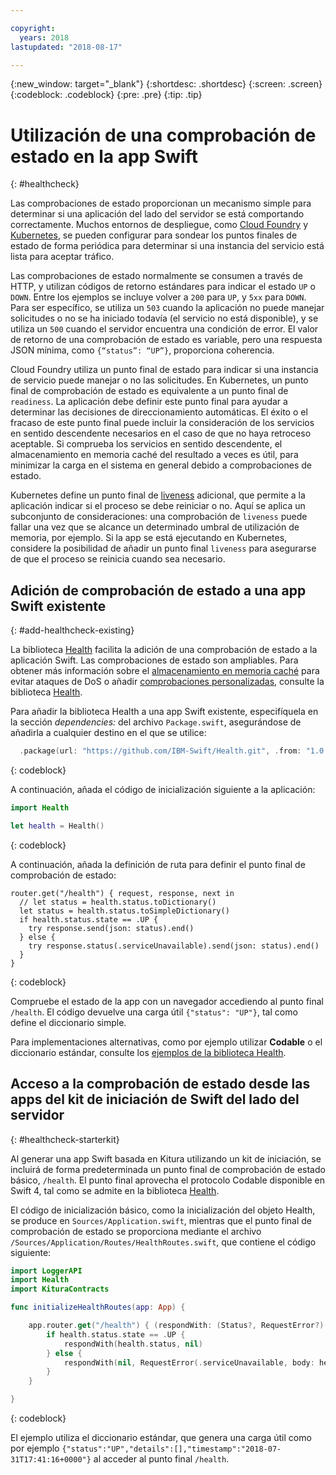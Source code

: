 ```yaml
---

copyright:
  years: 2018
lastupdated: "2018-08-17"

---
```


{:new_window: target="_blank"}
{:shortdesc: .shortdesc}
{:screen: .screen}
{:codeblock: .codeblock}
{:pre: .pre}
{:tip: .tip}

# Utilización de una comprobación de estado en la app Swift
{: #healthcheck}

Las comprobaciones de estado proporcionan un mecanismo simple para determinar si una aplicación del lado del servidor se está comportando correctamente. Muchos entornos de despliegue, como [Cloud Foundry](https://www.ibm.com/cloud/cloud-foundry) y [Kubernetes](https://www.ibm.com/cloud/container-service), se pueden configurar para sondear los puntos finales de estado de forma periódica para determinar si una instancia del servicio está lista para aceptar tráfico.

Las comprobaciones de estado normalmente se consumen a través de HTTP, y utilizan códigos de retorno estándares para indicar el estado `UP` o `DOWN`. Entre los ejemplos se incluye volver a `200` para `UP`, y `5xx` para `DOWN`. Para ser específico, se utiliza un `503` cuando la aplicación no puede manejar solicitudes o no se ha iniciado todavía (el servicio no está disponible), y se utiliza un `500` cuando el servidor encuentra una condición de error. El valor de retorno de una comprobación de estado es variable, pero una respuesta JSON mínima, como `{“status”: “UP”}`, proporciona coherencia.

Cloud Foundry utiliza un punto final de estado para indicar si una instancia de servicio puede manejar o no las solicitudes. En Kubernetes, un punto final de comprobación de estado es equivalente a un punto final de `readiness`. La aplicación debe definir este punto final para ayudar a determinar las decisiones de direccionamiento automáticas. El éxito o el fracaso de este punto final puede incluir la consideración de los servicios en sentido descendente necesarios en el caso de que no haya retroceso aceptable. Si comprueba los servicios en sentido descendente, el almacenamiento en memoria caché del resultado a veces es útil, para minimizar la carga en el sistema en general debido a comprobaciones de estado.

Kubernetes define un punto final de [liveness](https://kubernetes.io/docs/tasks/configure-pod-container/configure-liveness-readiness-probes/) adicional, que permite a la aplicación indicar si el proceso se debe reiniciar o no. Aquí se aplica un subconjunto de consideraciones: una comprobación de `liveness` puede fallar una vez que se alcance un determinado umbral de utilización de memoria, por ejemplo. Si la app se está ejecutando en Kubernetes, considere la posibilidad de añadir un punto final `liveness` para asegurarse de que el proceso se reinicia cuando sea necesario.

## Adición de comprobación de estado a una app Swift existente
{: #add-healthcheck-existing}

La biblioteca [Health](https://github.com/IBM-Swift/Health) facilita la adición de una comprobación de estado a la aplicación Swift. Las comprobaciones de estado son ampliables. Para obtener más información sobre el [almacenamiento en memoria caché](https://github.com/IBM-Swift/Health#caching) para evitar ataques de DoS o añadir [comprobaciones personalizadas](https://github.com/IBM-Swift/Health#implementing-a-health-check), consulte la biblioteca [Health](https://github.com/IBM-Swift/Health).

Para añadir la biblioteca Health a una app Swift existente, especifíquela en la sección *dependencies:* del archivo `Package.swift`, asegurándose de añadirla a cualquier destino en el que se utilice:
```swift
  .package(url: "https://github.com/IBM-Swift/Health.git", .from: "1.0.0"),
```
{: codeblock}

A continuación, añada el código de inicialización siguiente a la aplicación:
```swift
import Health

let health = Health()
```
{: codeblock}

A continuación, añada la definición de ruta para definir el punto final de comprobación de estado:
```
router.get("/health") { request, response, next in
  // let status = health.status.toDictionary()
  let status = health.status.toSimpleDictionary()
  if health.status.state == .UP {
    try response.send(json: status).end()
  } else {
    try response.status(.serviceUnavailable).send(json: status).end()
  }
}
```
{: codeblock}

Compruebe el estado de la app con un navegador accediendo al punto final `/health`. El código devuelve una carga útil `{"status": "UP"}`, tal como define el diccionario simple.

Para implementaciones alternativas, como por ejemplo utilizar **Codable** o el diccionario estándar, consulte los [ejemplos de la biblioteca Health](https://github.com/IBM-Swift/Health#usage).

## Acceso a la comprobación de estado desde las apps del kit de iniciación de Swift del lado del servidor
{: #healthcheck-starterkit}

Al generar una app Swift basada en Kitura utilizando un kit de iniciación, se incluirá de forma predeterminada un punto final de comprobación de estado básico, `/health`. El punto final aprovecha el protocolo Codable disponible en Swift 4, tal como se admite en la biblioteca [Health](https://github.com/IBM-Swift/Health).

El código de inicialización básico, como la inicialización del objeto Health, se produce en `Sources/Application.swift`, mientras que el punto final de comprobación de estado se proporciona mediante el archivo `/Sources/Application/Routes/HealthRoutes.swift`, que contiene el código siguiente:
```swift
import LoggerAPI
import Health
import KituraContracts

func initializeHealthRoutes(app: App) {

    app.router.get("/health") { (respondWith: (Status?, RequestError?) -> Void) -> Void in
        if health.status.state == .UP {
            respondWith(health.status, nil)
        } else {
            respondWith(nil, RequestError(.serviceUnavailable, body: health.status))
        }
    }

}
```
{: codeblock}

El ejemplo utiliza el diccionario estándar, que genera una carga útil como por ejemplo `{"status":"UP","details":[],"timestamp":"2018-07-31T17:41:16+0000"}` al acceder al punto final `/health`.
